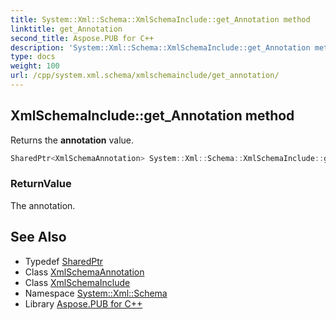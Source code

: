 ```yaml
---
title: System::Xml::Schema::XmlSchemaInclude::get_Annotation method
linktitle: get_Annotation
second_title: Aspose.PUB for C++
description: 'System::Xml::Schema::XmlSchemaInclude::get_Annotation method. Returns the annotation value in C++.'
type: docs
weight: 100
url: /cpp/system.xml.schema/xmlschemainclude/get_annotation/
---
```

## XmlSchemaInclude::get_Annotation method


Returns the **annotation** value.

```cpp
SharedPtr<XmlSchemaAnnotation> System::Xml::Schema::XmlSchemaInclude::get_Annotation()
```


### ReturnValue

The annotation.

## See Also

* Typedef [SharedPtr](../../../system/sharedptr/)
* Class [XmlSchemaAnnotation](../../xmlschemaannotation/)
* Class [XmlSchemaInclude](../)
* Namespace [System::Xml::Schema](../../)
* Library [Aspose.PUB for C++](../../../)
